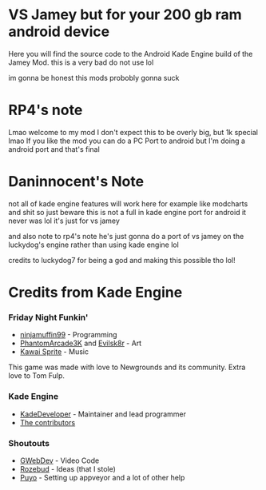 # VS Jamey but for your 200 gb ram android device
Here you will find the source code to the Android Kade Engine build of the Jamey Mod.
this is a very bad do not use lol

im gonna be honest this mods probobly gonna suck

# RP4's note
Lmao welcome to my mod
I don't expect this to be overly big, but 1k special lmao
If you like the mod you can do a PC Port to android but I'm doing a android port and that's final



# Daninnocent's Note
not all of kade engine features will work here for example like modcharts and shit
so just beware this is not a full in kade engine port for android it never was lol
it's just for vs jamey

and also note to rp4's note he's just gonna do a port of vs jamey on 
the luckydog's engine rather than using kade engine lol

credits to luckydog7 for being a god and making this possible tho lol!

# Credits from Kade Engine 
### Friday Night Funkin'
 - [ninjamuffin99](https://twitter.com/ninja_muffin99) - Programming
 - [PhantomArcade3K](https://twitter.com/phantomarcade3k) and [Evilsk8r](https://twitter.com/evilsk8r) - Art
 - [Kawai Sprite](https://twitter.com/kawaisprite) - Music

This game was made with love to Newgrounds and its community. Extra love to Tom Fulp.
### Kade Engine
- [KadeDeveloper](https://twitter.com/KadeDeveloper) - Maintainer and lead programmer
- [The contributors](https://github.com/KadeDev/Kade-Engine/graphs/contributors)


### Shoutouts
- [GWebDev](https://github.com/GrowtopiaFli) - Video Code
- [Rozebud](https://github.com/ThatRozebudDude) - Ideas (that I stole)
- [Puyo](https://github.com/daniel11420) - Setting up appveyor and a lot of other help

